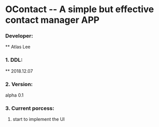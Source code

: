 # OContact -- A simple but effective contact manager APP

### Developer:
** Atlas Lee

### 1. DDL: 
** 2018.12.07

### 2. Version:
alpha 0.1

### 3. Current porcess:
1. start to implement the UI 

